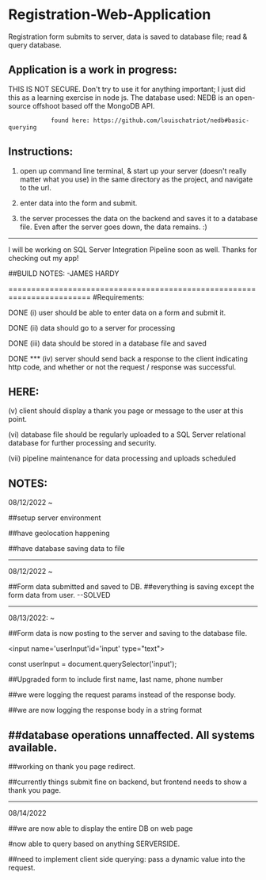 # Registration-Web-Application
Registration form submits to server, data is saved to database file; read & query database.

Application is a work in progress:
---------------------------------------------------------------------------------------------------------------------------
THIS IS NOT SECURE. Don't try to use it for anything important; I just did this as a learning exercise in node js.
The database used: NEDB is an open-source offshoot based off the MongoDB API.


                found here: https://github.com/louischatriot/nedb#basic-querying


Instructions:
---------------------------------------------------------------------------------------------------------------------------
1. open up command line terminal, & start up your server (doesn't really matter what you use) in the same directory as the project, and navigate to the url.

2. enter data into the form and submit.

3. the server processes the data on the backend and saves it to a database file. Even after the server goes down, the data remains. :)

------------------------------------------------------------------------------------------------------------------------------

I will be working on SQL Server Integration Pipeline soon as well. Thanks for checking out my app!

##BUILD NOTES:  -JAMES HARDY

========================================================================
#Requirements:

DONE
(i) user should be able to enter data on a form and submit it.

DONE
(ii) data should go to a server for processing

DONE
(iii) data should be stored in a database file and saved

DONE ***
(iv) server should send back a response to the client indicating http code, and 
        whether or not the request / response was successful.

HERE:
-------
(v) client should display a thank you page or message to the user at this point.        

(vi) database file should be regularly uploaded to a SQL Server relational database for
        further processing and security. 

(vii) pipeline maintenance for data processing and uploads scheduled                


NOTES:
---------------------
08/12/2022  ~

##setup server environment

##have geolocation happening

##have database saving data to file

-----------------------
08/12/2022    ~

##Form data submitted and saved to DB. 
##everything is saving except the form data from user.   --SOLVED

------------------------
08/13/2022:   ~

##Form data is now posting to the server and saving to the database file.

<input name='userInput'id='input' type="text"></input>

>>

const userInput = document.querySelector('input');


##Upgraded form to include first name, last name, phone number

##we were logging the request params instead of the response body. 

##we are now logging the response body in a string format

##database operations unnaffected. All systems available. 
------------------------

##working on thank you page redirect.

##currently things submit fine on backend, but frontend needs to show a thank you page.

-----------------------------
08/14/2022


##we are now able to display the entire DB on web page

#now able to query based on anything SERVERSIDE.

##need to implement client side querying: pass a dynamic value into the request.
